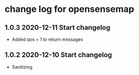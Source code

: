 # change log for opensensemap

## 1.0.3 2020-12-11 Start changelog

- Added qos = 1 to return messages

## 1.0.2 2020-12-10 Start changelog

- Sanitizing

